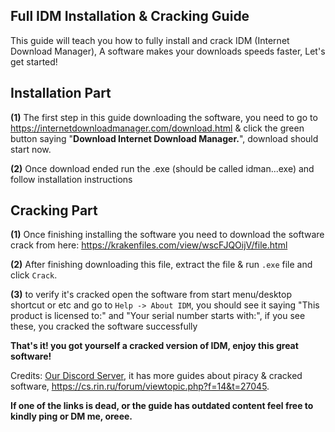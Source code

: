## **Full IDM Installation & Cracking Guide**



This guide will teach you how to fully install and crack IDM (Internet Download Manager), A software makes your downloads speeds faster, Let's get started!



## **Installation Part**

**(1)** The first step in this guide downloading the software, you need to go to https://internetdownloadmanager.com/download.html & click the green button saying "**__Download Internet Download Manager.__**", download should start now.

**(2)** Once download ended run the .exe (should be called idman...exe) and follow installation instructions  



## **Cracking Part**

**(1)** Once finishing installing the software you need to download the software crack from here: <https://krakenfiles.com/view/wscFJQOijV/file.html>

**(2)** After  finishing downloading this file, extract the file & run `.exe` file and click `Crack`.

**(3)** to verify it's cracked open the software from start menu/desktop shortcut or etc and go to `Help -> About IDM`, you should see it saying "This product is licensed to:" and "Your serial number starts with:", if you see these, you cracked the software successfully



**That's it! you got yourself a cracked version of IDM, enjoy this great software!**



Credits: [Our Discord Server](https://discord.gg/enMG8bXUbn), it has more guides about piracy & cracked software, https://cs.rin.ru/forum/viewtopic.php?f=14&t=27045.

**If one of the links is dead, or the guide has outdated content feel free to kindly ping or DM me, oreee.**
